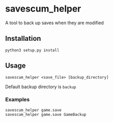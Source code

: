 # savescum_helper
A tool to back up saves when they are modified

## Installation

```
python3 setup.py install
```

## Usage

```
savescum_helper <save_file> [backup_directory]
```

Default backup directory is `backup`

### Examples

```
savescum_helper game.save
savescum_helper game.save GameBackup 
```
